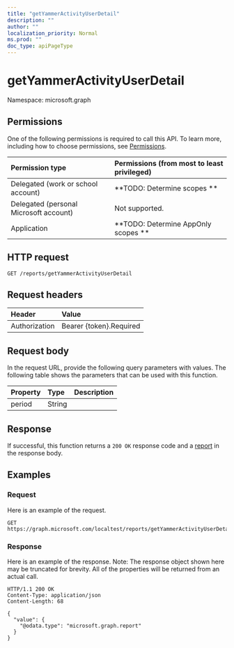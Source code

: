 ```yaml
---
title: "getYammerActivityUserDetail"
description: ""
author: ""
localization_priority: Normal
ms.prod: ""
doc_type: apiPageType
---
```


# getYammerActivityUserDetail

Namespace: microsoft.graph



## Permissions
One of the following permissions is required to call this API. To learn more, including how to choose permissions, see [Permissions](/concepts/permissions-reference.md).

|Permission type|Permissions (from most to least privileged)|
|:---|:---|
|Delegated (work or school account)|**TODO: Determine scopes **|
|Delegated (personal Microsoft account)|Not supported.|
|Application|**TODO: Determine AppOnly scopes **|

## HTTP request
<!-- {
  "blockType": "ignored"
}
-->
``` http
GET /reports/getYammerActivityUserDetail
```

## Request headers
|Header|Value|
|:---|:---|
|Authorization|Bearer {token}.Required|

## Request body
In the request URL, provide the following query parameters with values.
The following table shows the parameters that can be used with this function.

|Property|Type|Description|
|:---|:---|:---|
|period|String||



## Response
If successful, this function returns a `200 OK` response code and a [report](../resources/report.md) in the response body.

## Examples

### Request
Here is an example of the request.
<!-- {
  "blockType": "request",
  "name": "reportroot_getyammeractivityuserdetail"
}
-->
``` http
GET https://graph.microsoft.com/localtest/reports/getYammerActivityUserDetail(period='parameterValue')
```

### Response
Here is an example of the response. Note: The response object shown here may be truncated for brevity. All of the properties will be returned from an actual call.
<!-- {
  "blockType": "response",
  "truncated": true,
  "@odata.type": "microsoft.graph.report"
}
-->
``` http
HTTP/1.1 200 OK
Content-Type: application/json
Content-Length: 68

{
  "value": {
    "@odata.type": "microsoft.graph.report"
  }
}
```


